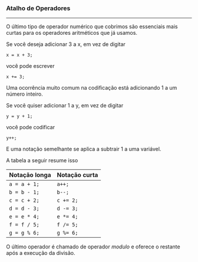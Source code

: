 ### Atalho de Operadores
***

O último tipo de operador numérico que cobrimos são essenciais mais curtas para os operadores aritméticos que já usamos.

Se você deseja adicionar 3 a x, em vez de digitar

`x = x + 3;`

você pode escrever

`x += 3;`

Uma ocorrência muito comum na codificação está adicionando 1 a um número inteiro.

Se você quiser adicionar 1 a y, em vez de digitar

`y = y + 1;`

você pode codificar

`y++;`

E uma notação semelhante se aplica a subtrair 1 a uma variável.

A tabela a seguir resume isso

| Notação longa  | Notação curta |
|----------------|---------------|
| `a = a + 1;`   | `a++; `       |
| `b = b - 1;`   | `b--; `       |
| `c = c + 2;`   | `c += 2; `    |
| `d = d - 3;`   | `d -= 3;  `   |
| `e = e * 4; `  | `e *= 4;  `   |
| `f = f / 5;  ` | `f /= 5; `    |
| `g = g % 6; `  | `g %= 6;    ` |

O último operador é chamado de operador *modulo* e oferece o restante após a execução da divisão.